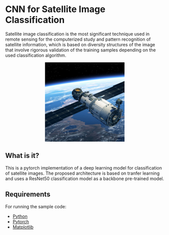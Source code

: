 # CNN for Satellite Image Classification
Satellite image classification is the most significant technique used in remote sensing for the computerized study and pattern recognition of satellite information, which is based on diversity structures of the image that involve rigorous validation of the training samples depending on the used classification algorithm.

<p align="center">
    <img src="dataset-card.jpg"  width="50%" height="20%"> 

## What is it?

This is a pytorch implementation of a deep learning model for classification of satellite images. The proposed architecture is based on tranfer learning and uses a ResNet50 classification model as a backbone pre-trained model.

## Requirements
For running the sample code:
- [Python](https://www.python.org/)
- [Pytorch](https://pytorch.org/)
- [Matplotlib](https://matplotlib.org/)


